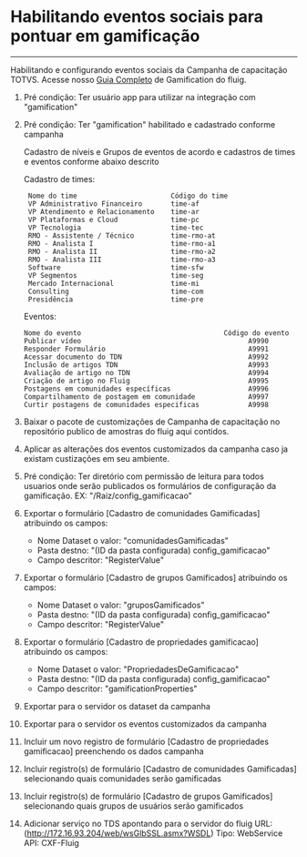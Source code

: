 # Habilitando eventos sociais para pontuar em gamificação
---

Habilitando e configurando eventos sociais da Campanha de
 capacitação TOTVS. Acesse nosso [Guia Completo](http://tdn.totvs.com/x/DbhICw) de Gamification do fluig.

1.  Pré condição: Ter usuário app para utilizar na integração com
    "gamification"

1.  Pré condição: Ter "gamification" habilitado e cadastrado conforme
 campanha

    Cadastro de níveis e Grupos de eventos de acordo e cadastros de
 times e eventos conforme abaixo descrito

    Cadastro de times:

         Nome do time                       Código do time     
         VP Administrativo Financeiro       time-af    
         VP Atendimento e Relacionamento    time-ar    
         VP Plataformas e Cloud             time-pc    
         VP Tecnologia                      time-tec   
         RMO - Assistente / Técnico         time-rmo-at
         RMO - Analista I                   time-rmo-a1
         RMO - Analista II                  time-rmo-a2
         RMO - Analista III                 time-rmo-a3
         Software                           time-sfw   
         VP Segmentos                       time-seg   
         Mercado Internacional              time-mi    
         Consulting                         time-com   
         Presidência                        time-pre

    Eventos:

        Nome do evento                                   Código do evento
        Publicar vídeo                                         A9990
        Responder Formulário                                   A9991
        Acessar documento do TDN                               A9992
        Inclusão de artigos TDN                                A9993
        Avaliação de artigo no TDN                             A9994
        Criação de artigo no Fluig                             A9995
        Postagens em comunidades específicas                   A9996
        Compartilhamento de postagem em comunidade             A9997
        Curtir postagens de comunidades especificas            A9998

1.  Baixar o pacote de customizações de Campanha de capacitação no
    repositório publico de amostras do fluig aqui contidos.

1.  Aplicar as alterações dos eventos customizados da campanha caso ja
    existam custizações em seu ambiente.

1.  Pré condição: Ter diretório com permissão de leitura para todos
    usuarios onde serão publicados os formulários de configuração da
    gamificação. EX: "/Raiz/config\_gamificacao"

1.  Exportar o formulário [Cadastro de comunidades Gamificadas]
    atribuindo os campos:
    -   Nome Dataset o valor: "comunidadesGamificadas"
    -   Pasta destno: "(ID da pasta configurada) config\_gamificacao"
    -   Campo descritor: "RegisterValue"

1.  Exportar o formulário [Cadastro de grupos Gamificados] atribuindo os
    campos:
    -   Nome Dataset o valor: "gruposGamificados"
    -   Pasta destno: "(ID da pasta configurada) config\_gamificacao"
    -   Campo descritor: "RegisterValue"

1.  Exportar o formulário [Cadastro de propriedades gamificacao]
    atribuindo os campos:
    -   Nome Dataset o valor: "PropriedadesDeGamificacao"
    -   Pasta destno: "(ID da pasta configurada) config\_gamificacao"
    -   Campo descritor: "gamificationProperties"

1.  Exportar para o servidor os dataset da campanha

1. Exportar para o servidor os eventos customizados da campanha

1. Incluir um novo registro de formulário [Cadastro de propriedades
    gamificacao] preenchendo os dados campanha

1. Incluir registro(s) de formulário [Cadastro de comunidades
    Gamificadas] selecionando quais comunidades serão gamificadas

1. Incluir registro(s) de formulário [Cadastro de grupos Gamificados]
    selecionando quais grupos de usuários serão gamificados

1. Adicionar serviço no TDS apontando para o servidor do fluig URL:
    (http://172.16.93.204/web/wsGlbSSL.asmx?WSDL) Tipo: WebService\
     API: CXF-Fluig
